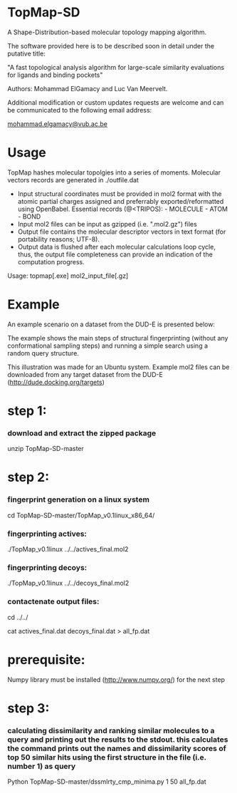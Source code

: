 TopMap-SD
=========

A Shape-Distribution-based molecular topology mapping algorithm.


The software provided here is to be described soon in detail under the putative title:

"A fast topological analysis algorithm for large-scale similarity evaluations for ligands
and binding pockets"

Authors: Mohammad ElGamacy and Luc Van Meervelt.



Additional modification or custom updates requests are welcome and can
be communicated to the following email address: 

mohammad.elgamacy@vub.ac.be

Usage
=====

TopMap hashes molecular topolgies into a series of moments.
Molecular vectors records are generated in ./outfile.dat

- Input structural coordinates must be provided in mol2 format
    with the atomic partial charges assigned and preferrably
    exported/reformatted using OpenBabel.
    Essential records (@<TRIPOS):
        - MOLECULE
        - ATOM
        - BOND
- Input mol2 files can be input as gzipped (i.e. ".mol2.gz") files
- Output file contains the molecular descriptor vectors
    in text format (for portability reasons; UTF-8).
- Output data is flushed after each molecular calculations loop
    cycle, thus, the output file completeness can provide an
    indication of the computation progress.

Usage:
topmap[.exe] mol2_input_file[.gz]

Example
=======

An example scenario on a dataset from the DUD-E is presented below:

The example shows the main steps of structural fingerprinting (without any conformational sampling steps) and running a simple search using a random query structure.

This illustration was made for an Ubuntu system. Example mol2 files can be downloaded from any target dataset from the DUD-E (http://dude.docking.org/targets)

# step 1:
### download and extract the zipped package
unzip TopMap-SD-master

# step 2:
### fingerprint generation on a linux system
cd TopMap-SD-master/TopMap_v0.1linux_x86_64/
### fingerprinting actives:
./TopMap_v0.1linux ../../actives_final.mol2 
### fingerprinting decoys:
./TopMap_v0.1linux ../../decoys_final.mol2 
### contactenate output files:
cd ../../

cat actives_final.dat decoys_final.dat > all_fp.dat

# prerequisite:
Numpy library must be installed (http://www.numpy.org/) for the next step

# step 3:
### calculating dissimilarity and ranking similar molecules to a query and printing out the results to the stdout. this calculates the command prints out the names and dissimilarity scores of top 50 similar hits using the first structure in the file (i.e. number 1) as query
Python TopMap-SD-master/dssmlrty_cmp_minima.py 1 50 all_fp.dat
